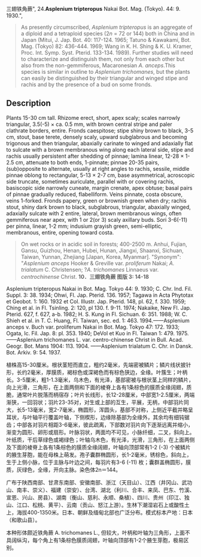 三翅铁角蕨",
24.**Asplenium tripteropus** Nakai Bot. Mag. (Tokyo). 44: 9. 1930.",

> As presently circumscribed, *Asplenium tripteropus* is an aggregate of a diploid and a tetraploid species (2*n* = 72 or 144) both in China and in Japan (Mitui, J. Jap. Bot. 40: 117-124. 1965; Tatuno &amp; Kawakami, Bot. Mag. (Tokyo) 82: 436-444. 1969; Wang in K. H. Shing &amp; K. U. Kramer, Proc. Int. Symp. Syst. Pterid. 133-134. 1989). Further studies will need to characterize and distinguish them, not only from each other but also from the non-gemmiferous, Macaronesian *A. anceps*.This species is similar in outline to *Asplenium trichomanes*, but the plants can easily be distinguished by their triangular and winged stipe and rachis and by the presence of a bud on some fronds.

## Description
Plants 15-30 cm tall. Rhizome erect, short, apex scaly; scales narrowly triangular, 3.5(-5) × ca. 0.5 mm, with brown central stripe and paler clathrate borders, entire. Fronds caespitose; stipe shiny brown to black, 3-5 cm, stout, base terete, densely scaly, upward subglabrous and becoming trigonous and then triangular, abaxially carinate to winged and adaxially flat to sulcate with a brown membranous wing along each lateral side, stipe and rachis usually persistent after shedding of pinnae; lamina linear, 12-28 × 1-2.5 cm, attenuate to both ends, 1-pinnate; pinnae 20-35 pairs, (sub)opposite to alternate, usually at right angles to rachis, sessile, middle pinnae oblong to rectangular, 5-13 × 2-7 cm, base asymmetrical, acroscopic side truncate, sometimes auriculate, parallel with or covering rachis, basiscopic side narrowly cuneate, margin crenate, apex obtuse; basal pairs of pinnae gradually reduced, flabelliform. Veins pinnate, costa obscure, veins 1-forked. Fronds papery, green or brownish green when dry; rachis stout, shiny dark brown to black, subglabrous, triangular, abaxially winged, adaxially sulcate with 2 entire, lateral, brown membranous wings, often gemmiferous near apex, with 1 or 2(or 3) scaly axillary buds. Sori 3-6(-11) per pinna, linear, 1-2 mm; indusium grayish green, semi-elliptic, membranous, entire, opening toward costa.

> On wet rocks or in acidic soil in forests; 400-2500 m. Anhui, Fujian, Gansu, Guizhou, Henan, Hubei, Hunan, Jiangxi, Shaanxi, Sichuan, Taiwan, Yunnan, Zhejiang [Japan, Korea, Myanmar].
  "Synonym": "*Asplenium anceps* Hooker &amp; Greville var. *proliferum* Nakai; *A. trialatum* C. Christensen; ?*A. trichomanes* Linnaeus var. *centrochinense* Christ.
**10．三翅铁角蕨 图版 3: 14-18**

Asplenium tripteropus Nakai in Bot. Mag. Tokyo 44: 9. 1930; C. Chr. Ind. Fil. Suppl. 3: 38. 1934; Ohwi, Fl. Jap. Pterid. 136. 1957; Tagawa in Acta Phytotax et Geobot. 1: 160. 1932 et Col. Illustr. Jap. Pterid. 148, pl. 62, f. 330. 1959; Ching et al. in Fl. Tsinling. 2: 120, pl 130. f. 9-11. 1974; Nakaike, New Fl. Jap. Pterid. 627, f. 627, a-b. 1982; H. S. Kung in Fl. Sichuan. 6: 351. 1988; W. C. Shieh et al. in T. C. Huang, Fl. Taiwan, sec. ed. 1: 463. 1994.——Asplenium anceps v. Buch var. proliferum Nakai in Bot. Mag. Tokyo 47: 172. 1933; Ogata, Ic. Fil. Jap. 8: pl. 353. 1940; DeVol et Kuo in Fl. Taiwan 1: 479. 1975.——Asplenium trichomanes L. var. centro-chinense Christ in Bull. Acad. Geogr. Bot. Mans 1904: 113. 1904. ——Asplenium trialatum C. Chr. in Dansk. Bot. Arkiv. 9: 54. 1937.

植株高15-30厘米。根状茎短而直立，粗约2毫米，先端密被鳞片；鳞片线状披针形，长约2毫米，厚膜质，褐棕色或深褐色而有棕色狭边，全缘。叶簇生；叶柄长。3-5厘米，粗1-1.3毫米，乌木色，有光泽，基部密被与根状茎上同样的鳞片，向上光滑，三角形，在上面两侧和下面的棱脊上各有1条棕色的膜质全缘阔翅，质脆，通常叶片脱落而柄宿存；叶片长线形，长12-28厘米，中部宽1-2.5厘米，两端渐狭，一回羽状；羽片23-35对，对生或上部的互生，平展，无柄，中部羽片同大，长5-13毫米，宽2-7毫米，椭圆形，浑圆头，基部不对称，上侧近平截并略呈耳状，与叶轴平行覆盖叶轴，下侧楔形，边缘除基部为全缘外，其余均有细钝锯齿；中部各对羽片相距3-6毫米，彼此疏离，下部数对羽片向下逐渐远离并缩小，渐变为圆形、卵形或扇形。叶脉羽状，两面均不可见，小脉纤细，二叉，斜向上。叶纸质，干后草绿色或褐绿色；叶轴乌木色，有光泽，光滑，三角形，在上面两侧及下面的棱脊上各有1条棕色的膜质全缘阔翅，叶轴向顶部常有1-2 (-3) 个被鳞片的腋生芽胞，能在母株上萌发。孢子囊群椭圆形，长1-2毫米，锈棕色，斜向上，生于上侧小脉，位于主脉与叶边之间，每羽片有3-6 (-11) 枚；囊群盖椭圆形，膜质，灰绿色，全缘，开向主脉。染色体2n＝144。

广布于陕西南部、甘肃东南部、安徽南部、浙江（天目山）、江西（井冈山、武功山、南丰、崇义）、福建（崇安）、台湾、湖北（利川、合丰、来凤、巴东、竹溪、宣恩、兴山、房县）、湖南（衡山、慈利、永顺、桑植）、四川、贵州（印江、独山、江口、松桃、黄平）、云南（贡山、怒江上游）。生林下潮湿岩石上或酸性土上，海拔400-1350米。日本、朝鲜及缅甸北部也广泛分布。模式标本产地：日本（和歌山县）。

本种形体颇近铁角蕨 A. trichomanes L., 但较大，叶柄和叶轴为三角形，上面不具阔纵沟，每个角上有1条棕色膜质阔翅，叶轴向顶部有1-2个腋生芽胞，极易区别。
